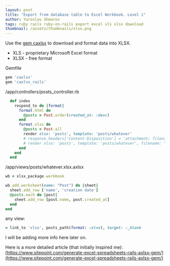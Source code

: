 ```yaml
---
layout: post
title: "Export from database table to Excel Workbook. Level 1"
author: Yaroslav Shmarov
tags: ruby rails ruby-on-rails export excel xls xlsx download
thumbnail: /assets/thumbnails/xlsx.png
---
```


Use the [gem caxlsx](https://github.com/caxlsx/caxlsx_rails) to download and format data into XLSX.

* XLS - proprietary Microsoft Excel format
* XLSX - free format

Gemfile

```ruby
gem 'caxlsx'
gem 'caxlsx_rails'
```

/app/controllers/posts_controller.rb

```ruby
  def index
    respond_to do |format|
      format.html do
        @posts = Post.order(created_at: :desc)
      end
      format.xlsx do
        @posts = Post.all
        render xlsx: 'posts', template: 'posts/whatever'
        # response.headers['Content-Disposition'] = 'attachment; filename="all_posts_that_we_have.xlsx"'
        # render xlsx: 'posts', template: 'posts/whatever', filename: "my_posts.xlsx", disposition: 'inline', xlsx_created_at: 3.days.ago, xlsx_author: "Elmer Fudd"
      end
    end
  end
```

/app/views/posts/whatever.xlsx.axlsx

```ruby
wb = xlsx_package.workbook

wb.add_worksheet(name: "Post") do |sheet|
  sheet.add_row ['name', 'creation date']
  @posts.each do |post|
    sheet.add_row [post.name, post.created_at]
  end
end
```

any view:

```ruby
= link_to 'xlsx', posts_path(format: :xlsx), target: :_blank
```

I will be adding more info here later on.

Here is a more detailed article (that initially inspired me): 
[https://www.sitepoint.com/generate-excel-spreadsheets-rails-axlsx-gem/](https://www.sitepoint.com/generate-excel-spreadsheets-rails-axlsx-gem/)
